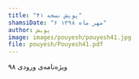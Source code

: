 ```yaml
---
title: "پویش نسخه ۴۱"
shamsiDate: "۶ مهر ماه ۱۳۹۸"
author: پویش
image: images/pouyesh/pouyesh41.jpg
file: pouyesh/Pouyesh41.pdf
---
```


ویژه‌نامه‌ی ورودی ۹۸

